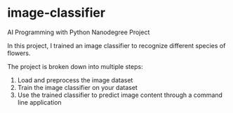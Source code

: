 # image-classifier
AI Programming with Python Nanodegree Project

In this project, I trained an image classifier to recognize different species of flowers. 

The project is broken down into multiple steps:
1. Load and preprocess the image dataset
2. Train the image classifier on your dataset
3. Use the trained classifier to predict image content through a command line application

